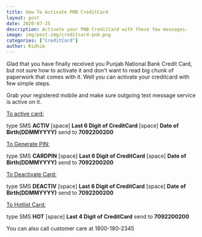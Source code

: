```yaml
---
title: How To Activate PNB CreditCard
layout: post
date: 2020-07-25
description: Activate your PNB CreditCard with these few messages.
image: img/post-img/creditcard-pnb.png
categories: ["CreditCard"]
author: Ridhim
---
```


Glad that you have finally received you Punjab National Bank Credit Card, but not sure how to activate it and don't want to read big chunk of paperwork that comes with it. Well you can activate your creditcard with few simple steps.

Grab your registered mobile and make sure outgoing text message service is active on it.

<u>To active card:</u>

type SMS **ACTIV** [space] **Last 6 Digit of CreditCard** [space] **Date of Birth(DDMMYYYY)** send to **7092200200**


<u>To Generate PIN:</u>

type SMS **CARDPIN** [space] **Last 6 Digit of CreditCard** [space] **Date of Birth(DDMMYYYY)** send to **7092200200**


<u>To Deactivate Card:</u>

type SMS **DEACTIV** [space] **Last 6 Digit of CreditCard** [space] **Date of Birth(DDMMYYYY)** send to **7092200200**


<u>To Hotlist Card:</u>

type SMS **HOT** [space] **Last 4 Digit of CreditCard** send to **7092200200**



You can also call customer care at 1800-180-2345


